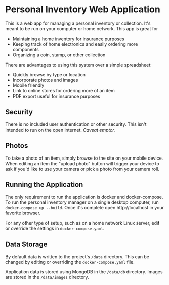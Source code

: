 Personal Inventory Web Application
==================================

This is a web app for managing a personal inventory or collection. It's meant to be run on your computer or home network.  This app is great for

- Maintaining a home inventory for insurance purposes
- Keeping track of home electronics and easily ordering more components
- Organizing a coin, stamp, or other collection

There are advantages to using this system over a simple spreadsheet:

- Quickly browse by type or location
- Incorporate photos and images
- Mobile friendly
- Link to online stores for ordering more of an item
- PDF export useful for insurance purposes

Security
--------

There is no included user authentication or other security. This isn't intended to run on the open internet.  *Caveat emptor*.

Photos
------

To take a photo of an item, simply browse to the site on your mobile device.  When editing an item the "upload photo" button will trigger your device to ask if you'd like to use your camera or pick a photo from your camera roll.

Running the Application
-----------------------

The only requirement to run the application is docker and docker-compose.  To run the personal inventory manager on a single desktop computer, run `docker-compose up --build`. Once it's complete open http://localhost in your favorite browser.

For any other type of setup, such as on a home network Linux server, edit or override the settings in `docker-compose.yaml`.

Data Storage
------------

By default data is written to the project's `/data` directory.  This can be changed by editing or overriding the `docker-compose.yaml` file.

Application data is stored using MongoDB in the `/data/db` directory.  Images are stored in the `/data/images` directory.

